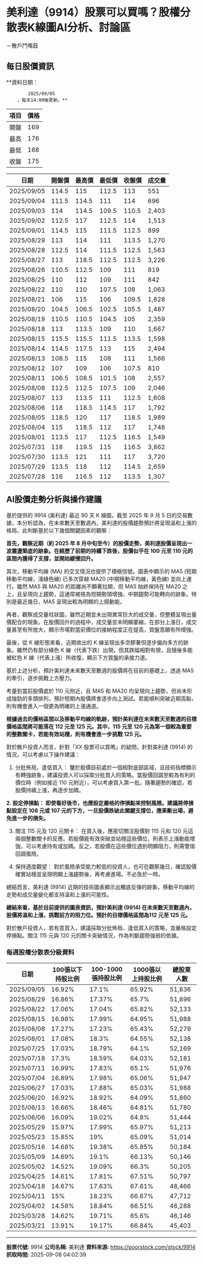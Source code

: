 # 美利達（9914）股票可以買嗎？股權分散表K線圖AI分析、討論區
－散戶鬥嘴鼓

## 每日股價資訊

**資料日期：
        
            2025/09/05
        ，每天14:00後更新。**

| 項目 | 價格 |
|------|------|
| 開盤 | 169 |
| 最高 | 176 |
| 最低 | 168 |
| 收盤 | 175 |

| 日期 | 開盤價 | 最高價 | 最低價 | 收盤價 | 成交量 |
|------|--------|--------|--------|--------|--------|
| 2025/09/05 | 114.5 | 115 | 112.5 | 113 | 551 |
| 2025/09/04 | 111.5 | 114.5 | 111 | 114 | 696 |
| 2025/09/03 | 114 | 114.5 | 109.5 | 110.5 | 2,403 |
| 2025/09/02 | 112.5 | 117 | 112.5 | 114 | 1,513 |
| 2025/09/01 | 114.5 | 115 | 111.5 | 112.5 | 899 |
| 2025/08/29 | 113 | 114 | 111 | 113.5 | 1,270 |
| 2025/08/28 | 112.5 | 114 | 111.5 | 112.5 | 1,563 |
| 2025/08/27 | 113 | 118.5 | 112.5 | 112.5 | 3,226 |
| 2025/08/26 | 110.5 | 112.5 | 109 | 111 | 819 |
| 2025/08/25 | 110 | 112 | 109 | 111 | 842 |
| 2025/08/22 | 110 | 110 | 107.5 | 108 | 1,063 |
| 2025/08/21 | 106 | 115 | 106 | 109.5 | 1,828 |
| 2025/08/20 | 104.5 | 106.5 | 102.5 | 105.5 | 1,487 |
| 2025/08/19 | 110.5 | 110.5 | 104.5 | 105 | 2,359 |
| 2025/08/18 | 113 | 113.5 | 109 | 110 | 1,667 |
| 2025/08/15 | 115.5 | 115.5 | 111.5 | 113.5 | 1,598 |
| 2025/08/14 | 114.5 | 117.5 | 113 | 115 | 2,494 |
| 2025/08/13 | 108.5 | 115 | 108 | 111 | 1,566 |
| 2025/08/12 | 107 | 109 | 106 | 107.5 | 810 |
| 2025/08/11 | 106.5 | 108.5 | 101.5 | 108 | 2,557 |
| 2025/08/08 | 112.5 | 112.5 | 107.5 | 109 | 2,046 |
| 2025/08/07 | 113 | 113.5 | 111 | 112.5 | 1,608 |
| 2025/08/06 | 118 | 118.5 | 114.5 | 117 | 1,792 |
| 2025/08/05 | 118.5 | 120 | 117 | 118.5 | 1,989 |
| 2025/08/04 | 115 | 118.5 | 112 | 117 | 1,748 |
| 2025/08/01 | 113.5 | 117 | 112.5 | 116.5 | 1,549 |
| 2025/07/31 | 118 | 119.5 | 115 | 116.5 | 3,862 |
| 2025/07/30 | 113.5 | 121 | 111 | 117 | 3,720 |
| 2025/07/29 | 113.5 | 118 | 112 | 114.5 | 2,659 |
| 2025/07/28 | 116 | 116.5 | 112 | 113.5 | 1,307 |

## AI股價走勢分析與操作建議

基於提供的 9914 (美利達) 最近 90 天 K 線圖，截至 2025 年 9 月 5 日的交易數據，本分析認為，在未來數天至數週內，美利達的股價趨勢預計將呈現溫和上漲的格局。此判斷基於以下幾個關鍵因素的觀察：

**首先，觀察近期（約 2025 年 8 月中旬至今）的股價走勢，美利達股價呈現出一波震盪築底的跡象。在經歷了前期的持續下跌後，股價似乎在 100 元至 110 元的區間內獲得了支撐，並開始緩慢回升。**

其次，移動平均線 (MA) 的交叉情況也提供了積極信號。圖表中顯示的 MA5 (短期移動平均線，淺綠色線) 已多次穿越 MA20 (中期移動平均線，黃色線) 並向上運行。雖然 MA5 與 MA20 的距離尚不顯著拉開，但 MA5 始終保持在 MA20 之上，且呈現向上趨勢，這通常被視為短期勢頭增強、中期趨勢可能轉向的跡象。特別是最近幾日，MA5 呈現出較為明顯的上揚動能。

再者，觀察成交量柱狀圖，雖然近期並未出現異常巨大的成交量，但整體呈現出量價配合的現象。在股價回升的過程中，成交量並未明顯萎縮，在部分上漲日，成交量甚至有所放大，顯示市場對當前價位的接納程度正在提高，買盤意願有所增強。

最後，從 K 線形態來看，近期收出的 K 線呈現出多空膠著但逐步偏向多方的跡象。雖然仍有部分綠色 K 線（代表下跌）出現，但其跌幅相對有限，且隨後多能被紅色 K 線（代表上漲）所收復，顯示下方買盤的承接力道。

基於上述分析，預計美利達未來數天至數週的股價將在目前的基礎上，透過 MA5 的牽引，逐步挑戰上方壓力。

考量到當前股價處於 110 元附近，且 MA5 和 MA20 均呈現向上趨勢，但尚未形成強勁的多頭排列，預計短期內股價將會逐步向上測試。若能順利突破近期高點，則有機會進入一個更為明確的上漲通道。

**根據過去的價格區間以及移動平均線的軌跡，預計美利達在未來數天至數週的目標價格區間將可能落在 112 元至 125 元。其中，115 元至 120 元為第一個較為重要的整數關卡，若能有效站穩，則有機會進一步挑戰 125 元。**

對於散戶投資人而言，針對「XX 股票可以買嗎」的疑問，針對美利達 (9914) 的情況，可以考慮以下操作建議：

1.  分批佈局，逢低買入： 鑒於股價目前處於一個相對底部區域，且技術指標顯示有轉強跡象，建議投資人可以採取分批買入的策略。當股價回調至較為有利的價位時（例如接近 110 元附近），可以考慮買入第一批。隨著趨勢的確認，若股價持續上漲，再逐步加碼。

**2.  設定停損點： 即使看好後市，也應設定嚴格的停損點來控制風險。建議將停損點設定在 108 元或 107 元的下方，一旦股價跌破此關鍵支撐位，應果斷出場，避免進一步的損失。**

3.  關注 115 元及 120 元關卡： 在買入後，應密切關注股價對 115 元和 120 元這兩個整數關卡的反應。若股價能有效突破並站穩這些價位，則表示上漲動能增強，可以考慮持有或加碼。反之，若股價在這些價位遇到明顯阻力，則需警惕回調風險。

4.  保持適度觀望： 對於風險承受能力較低的投資人，也可在觀察幾日，確認股價確實站穩並呈現明顯上漲趨勢後，再考慮進場。不必急於一時。

總結而言，美利達 (9914) 近期的技術圖表顯示出觸底反彈的跡象，移動平均線的走勢和成交量變化都支持溫和上漲的可能性。

**總結來看，基於目前提供的圖表資訊，預計美利達 (9914) 在未來數天至數週內，股價將溫和上漲，挑戰前方的阻力位。預計的目標價格區間為112 元至 125 元。**

對於散戶投資人，若有意買入，建議採取分批佈局、逢低買入的策略，並嚴格設定停損點。關注 115 元與 120 元的關卡突破情況，作為判斷趨勢強弱的依據。

### 每週股權分散表分級資料

| 日期 | 100張以下持股比例 | 100-1000張持股比例 | 1000張以上持股比例 | 總股東人數 |
|------|-------------------|--------------------|--------------------|----------|
| 2025/09/05 | 16.92% | 17.1% | 65.92% | 51,836 |
| 2025/08/29 | 16.86% | 17.37% | 65.7% | 51,896 |
| 2025/08/22 | 17.06% | 17.04% | 65.82% | 52,133 |
| 2025/08/15 | 16.98% | 17.99% | 64.95% | 51,988 |
| 2025/08/08 | 17.27% | 17.23% | 65.43% | 52,279 |
| 2025/08/01 | 17.08% | 18.3% | 64.55% | 52,138 |
| 2025/07/25 | 17.03% | 18.79% | 64.1% | 52,169 |
| 2025/07/18 | 17.3% | 18.59% | 64.03% | 52,181 |
| 2025/07/11 | 16.99% | 17.83% | 65.1% | 51,976 |
| 2025/07/04 | 16.89% | 17.98% | 65.06% | 51,947 |
| 2025/06/27 | 17.03% | 17.88% | 65.03% | 51,988 |
| 2025/06/20 | 16.92% | 18.92% | 64.09% | 51,860 |
| 2025/06/13 | 16.66% | 18.46% | 64.81% | 51,780 |
| 2025/06/06 | 16.09% | 19.02% | 64.8% | 51,444 |
| 2025/05/29 | 15.97% | 17.99% | 65.97% | 51,213 |
| 2025/05/23 | 15.85% | 19% | 65.09% | 51,014 |
| 2025/05/16 | 14.68% | 19.38% | 65.85% | 50,184 |
| 2025/05/09 | 14.69% | 19.1% | 66.13% | 50,146 |
| 2025/05/02 | 14.52% | 19.09% | 66.3% | 50,205 |
| 2025/04/25 | 14.61% | 17.81% | 67.51% | 50,797 |
| 2025/04/18 | 14.67% | 17.63% | 67.61% | 48,466 |
| 2025/04/11 | 15% | 18.23% | 66.67% | 47,712 |
| 2025/04/02 | 14.58% | 18.84% | 66.51% | 46,288 |
| 2025/03/28 | 14.62% | 19.71% | 65.6% | 46,146 |
| 2025/03/21 | 13.91% | 19.17% | 66.84% | 45,403 |

---

**股票代號:** 9914
**公司名稱:** 美利達
**資料來源:** https://poorstock.com/stock/9914
**抓取時間:** 2025-09-08 04:02:39